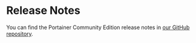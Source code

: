 # Release Notes

You can find the Portainer Community Edition release notes in [our GitHub repository](https://github.com/portainer/portainer/releases/tag/2.9.2).
